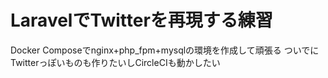 # LaravelでTwitterを再現する練習

Docker Composeでnginx+php_fpm+mysqlの環境を作成して頑張る
ついでにTwitterっぽいものも作りたいしCircleCIも動かしたい

